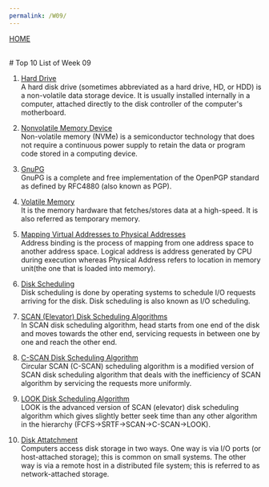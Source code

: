 ```yaml
---
permalink: /W09/
---
```

[HOME](../)

<br>
# Top 10 List of Week 09

1. [Hard Drive](https://www.computerhope.com/jargon/h/harddriv.htm#)<br>
A hard disk drive (sometimes abbreviated as a hard drive, HD, or HDD) is a non-volatile data storage device. It is usually installed internally in a computer, attached directly to the disk controller of the computer's motherboard.

2. [Nonvolatile Memory Device](https://searchstorage.techtarget.com/definition/nonvolatile-memory)<br>
Non-volatile memory (NVMe) is a semiconductor technology that does not require a continuous power supply to retain the data or program code stored in a computing device.

3. [GnuPG](https://gnupg.org/)<br>
GnuPG is a complete and free implementation of the OpenPGP standard as defined by RFC4880 (also known as PGP).

4. [Volatile Memory](https://www.geeksforgeeks.org/difference-between-volatile-memory-and-non-volatile-memory/)<br>
It is the memory hardware that fetches/stores data at a high-speed. It is also referred as temporary memory. 

5. [Mapping Virtual Addresses to Physical Addresses](https://www.geeksforgeeks.org/mapping-virtual-addresses-to-physical-addresses/#)<br>
Address binding is the process of mapping from one address space to another address space. Logical address is address generated by CPU during execution whereas Physical Address refers to location in memory unit(the one that is loaded into memory).

6. [Disk Scheduling](https://www.geeksforgeeks.org/disk-scheduling-algorithms/#)<br>
Disk scheduling is done by operating systems to schedule I/O requests arriving for the disk. Disk scheduling is also known as I/O scheduling.

7. [SCAN (Elevator) Disk Scheduling Algorithms](https://www.geeksforgeeks.org/scan-elevator-disk-scheduling-algorithms/?ref=lbp)<br>
In SCAN disk scheduling algorithm, head starts from one end of the disk and moves towards the other end, servicing requests in between one by one and reach the other end. 

8. [C-SCAN Disk Scheduling Algorithm](https://www.geeksforgeeks.org/c-scan-disk-scheduling-algorithm/?ref=lbp)<br>
Circular SCAN (C-SCAN) scheduling algorithm is a modified version of SCAN disk scheduling algorithm that deals with the inefficiency of SCAN algorithm by servicing the requests more uniformly.

9. [LOOK Disk Scheduling Algorithm](https://www.geeksforgeeks.org/look-disk-scheduling-algorithm/?ref=lbp)<br>
LOOK is the advanced version of SCAN (elevator) disk scheduling algorithm which gives slightly better seek time than any other algorithm in the hierarchy (FCFS->SRTF->SCAN->C-SCAN->LOOK).

10. [Disk Attatchment](https://padakuu.com/article/108-disk-attachment#)<br>
Computers access disk storage in two ways. One way is via I/O ports (or host-attached storage); this is common on small systems. The other way is via a remote host in a distributed file system; this is referred to as network-attached storage.
